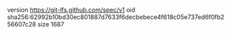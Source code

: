 version https://git-lfs.github.com/spec/v1
oid sha256:62992b10bd30ec801887d7633f6decbebece4f618c05e737ed6f0fb256607c28
size 1687
